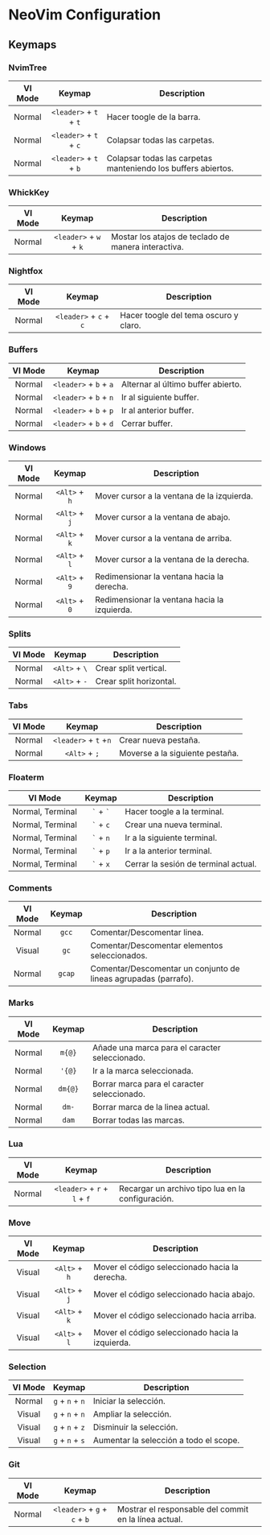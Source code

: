 # NeoVim Configuration

## Keymaps

### NvimTree

| VI Mode |         Keymap         | Description                                                   |
| :-----: | :--------------------: | ------------------------------------------------------------- |
| Normal  | `<leader>` + `t` + `t` | Hacer toogle de la barra.                                     |
| Normal  | `<leader>` + `t` + `c` | Colapsar todas las carpetas.                                  |
| Normal  | `<leader>` + `t` + `b` | Colapsar todas las carpetas manteniendo los buffers abiertos. |

### WhickKey

| VI Mode |         Keymap         | Description                                         |
| :-----: | :--------------------: | --------------------------------------------------- |
| Normal  | `<leader>` + `w` + `k` | Mostar los atajos de teclado de manera interactiva. |

### Nightfox

| VI Mode |         Keymap         | Description                           |
| :-----: | :--------------------: | ------------------------------------- |
| Normal  | `<leader>` + `c` + `c` | Hacer toogle del tema oscuro y claro. |

### Buffers

| VI Mode |         Keymap         | Description                        |
| :-----: | :--------------------: | ---------------------------------- |
| Normal  | `<leader>` + `b` + `a` | Alternar al último buffer abierto. |
| Normal  | `<leader>` + `b` + `n` | Ir al siguiente buffer.            |
| Normal  | `<leader>` + `b` + `p` | Ir al anterior buffer.             |
| Normal  | `<leader>` + `b` + `d` | Cerrar buffer.                     |

### Windows

| VI Mode |    Keymap     | Description                                  |
| :-----: | :-----------: | -------------------------------------------- |
| Normal  | `<Alt>` + `h` | Mover cursor a la ventana de la izquierda.   |
| Normal  | `<Alt>` + `j` | Mover cursor a la ventana de abajo.          |
| Normal  | `<Alt>` + `k` | Mover cursor a la ventana de arriba.         |
| Normal  | `<Alt>` + `l` | Mover cursor a la ventana de la derecha.     |
| Normal  | `<Alt>` + `9` | Redimensionar la ventana hacia la derecha.   |
| Normal  | `<Alt>` + `0` | Redimensionar la ventana hacia la izquierda. |

### Splits

| VI Mode |    Keymap     | Description             |
| :-----: | :-----------: | ----------------------- |
| Normal  | `<Alt>` + `\` | Crear split vertical.   |
| Normal  | `<Alt>` + `-` | Crear split horizontal. |

### Tabs

| VI Mode |        Keymap         | Description                     |
| :-----: | :-------------------: | ------------------------------- |
| Normal  | `<leader>` + `t` +`n` | Crear nueva pestaña.            |
| Normal  |     `<Alt>` + `;`     | Moverse a la siguiente pestaña. |

### Floaterm

|     VI Mode      |      Keymap       | Description                          |
| :--------------: | :---------------: | ------------------------------------ |
| Normal, Terminal | `` ` `` + `` ` `` | Hacer toogle a la terminal.          |
| Normal, Terminal | `` ` `` + `` c `` | Crear una nueva terminal.            |
| Normal, Terminal | `` ` `` + `` n `` | Ir a la siguiente terminal.          |
| Normal, Terminal | `` ` `` + `` p `` | Ir a la anterior terminal.           |
| Normal, Terminal | `` ` `` + `` x `` | Cerrar la sesión de terminal actual. |

### Comments

| VI Mode | Keymap | Description                                                     |
| :-----: | :----: | --------------------------------------------------------------- |
| Normal  | `gcc`  | Comentar/Descomentar linea.                                     |
| Visual  |  `gc`  | Comentar/Descomentar elementos seleccionados.                   |
| Normal  | `gcap` | Comentar/Descomentar un conjunto de lineas agrupadas (parrafo). |

### Marks

| VI Mode | Keymap  | Description                                    |
| :-----: | :-----: | ---------------------------------------------- |
| Normal  | `m{@}`  | Añade una marca para el caracter seleccionado. |
| Normal  | `'{@}`  | Ir a la marca seleccionada.                    |
| Normal  | `dm{@}` | Borrar marca para el caracter seleccionado.    |
| Normal  |  `dm-`  | Borrar marca de la linea actual.               |
| Normal  |  `dam`  | Borrar todas las marcas.                       |

### Lua

| VI Mode |            Keymap            | Description                                       |
| :-----: | :--------------------------: | ------------------------------------------------- |
| Normal  | `<leader>` + `r` + `l` + `f` | Recargar un archivo tipo lua en la configuración. |

### Move

| VI Mode |    Keymap     | Description                                      |
| :-----: | :-----------: | ------------------------------------------------ |
| Visual  | `<Alt>` + `h` | Mover el código seleccionado hacia la derecha.   |
| Visual  | `<Alt>` + `j` | Mover el código seleccionado hacia abajo.        |
| Visual  | `<Alt>` + `k` | Mover el código seleccionado hacia arriba.       |
| Visual  | `<Alt>` + `l` | Mover el código seleccionado hacia la izquierda. |

### Selection

| VI Mode |     Keymap      | Description                            |
| :-----: | :-------------: | -------------------------------------- |
| Normal  | `g` + `n` + `n` | Iniciar la selección.                  |
| Visual  | `g` + `n` + `n` | Ampliar la selección.                  |
| Visual  | `g` + `n` + `z` | Disminuir la selección.                |
| Visual  | `g` + `n` + `s` | Aumentar la selección a todo el scope. |

### Git

| VI Mode |            Keymap            | Description                                           |
| :-----: | :--------------------------: | ----------------------------------------------------- |
| Normal  | `<leader>` + `g` + `c` + `b` | Mostrar el responsable del commit en la línea actual. |
